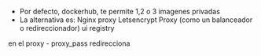 - Por defecto, dockerhub, te permite 1,2 o 3 imagenes privadas
- La alternativa es:
Nginx proxy
Letsencrypt
Proxy (como un balanceador o redireccionador)
ui
registry


en el proxy
    - proxy_pass redirecciona
